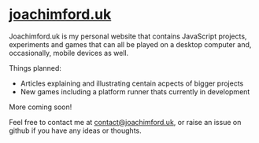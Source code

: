 # [joachimford.uk](https://joachimford.uk)
Joachimford.uk is my personal website that contains JavaScript projects, experiments and games that can all be played on a desktop computer and, occasionally,
mobile devices as well.

Things planned:
- Articles explaining and illustrating centain acpects of bigger projects
- New games including a platform runner thats currently in development

More coming soon!

Feel free to contact me at [contact@joachimford.uk](mailto:contact@joachimford.uk), or raise an issue on github if you have any ideas or thoughts.
